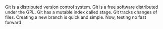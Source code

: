 Git is a distributed version control system.
Git is a free software distributed under the GPL.
Git has a mutable index called stage.
Git tracks changes of files.
Creating a new branch is quick and simple.
Now, testing no fast forward
